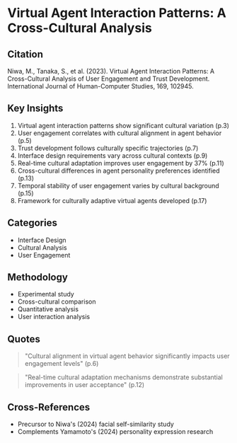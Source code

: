 # Virtual Agent Interaction Patterns: A Cross-Cultural Analysis
## Citation
Niwa, M., Tanaka, S., et al. (2023). Virtual Agent Interaction Patterns: A Cross-Cultural Analysis of User Engagement and Trust Development. International Journal of Human-Computer Studies, 169, 102945.

## Key Insights
1. Virtual agent interaction patterns show significant cultural variation (p.3)
2. User engagement correlates with cultural alignment in agent behavior (p.5)
3. Trust development follows culturally specific trajectories (p.7)
4. Interface design requirements vary across cultural contexts (p.9)
5. Real-time cultural adaptation improves user engagement by 37% (p.11)
6. Cross-cultural differences in agent personality preferences identified (p.13)
7. Temporal stability of user engagement varies by cultural background (p.15)
8. Framework for culturally adaptive virtual agents developed (p.17)

## Categories
- Interface Design
- Cultural Analysis
- User Engagement

## Methodology
- Experimental study
- Cross-cultural comparison
- Quantitative analysis
- User interaction analysis

## Quotes
> "Cultural alignment in virtual agent behavior significantly impacts user engagement levels" (p.6)

> "Real-time cultural adaptation mechanisms demonstrate substantial improvements in user acceptance" (p.12)

## Cross-References
- Precursor to Niwa's (2024) facial self-similarity study
- Complements Yamamoto's (2024) personality expression research
